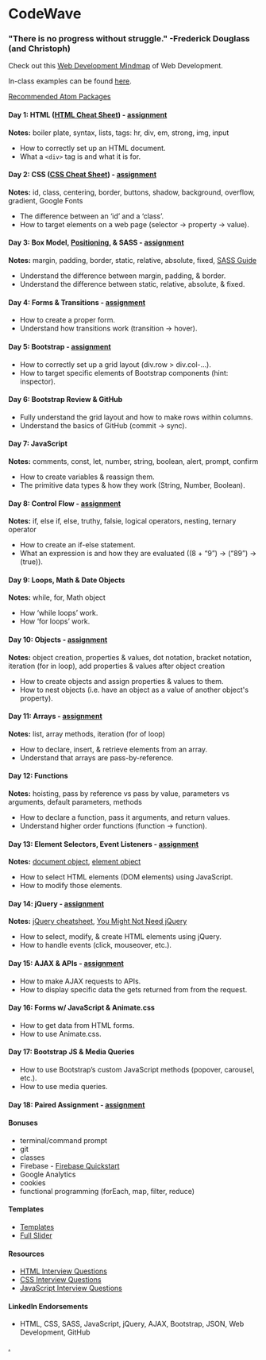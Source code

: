 # CodeWave

### "There is no progress without struggle." -Frederick Douglass (and Christoph)

Check out this [Web Development Mindmap](https://coggle.it/diagram/Vz9LvW8byvN0I38x) of Web Development.

In-class examples can be found [here](https://github.com/BeachCodersAcademy/CodeWave/tree/master/in-class_examples).

[Recommended Atom Packages](https://github.com/BeachCodersAcademy/CodeWave/blob/master/notes/atom_packages.md)

#### Day 1: HTML ([HTML Cheat Sheet](http://www.cheat-sheets.org/saved-copy/html5-cheat-sheet.png)) - [assignment](https://github.com/BeachCodersAcademy/CodeWave/blob/master/assignments/html.md)
**Notes:** boiler plate, syntax, lists, tags: hr, div, em, strong, img, input
* How to correctly set up an HTML document.	
* What a `<div>` tag is and what it is for.

#### Day 2: CSS ([CSS Cheat Sheet](https://www.smashingmagazine.com/wp-content/uploads/images/css3-cheat-sheet/css3-cheat-sheet.pdf)) - [assignment](https://github.com/BeachCodersAcademy/CodeWave/blob/master/assignments/css.md)
**Notes:** id, class, centering, border, buttons, shadow, background, overflow, gradient, Google Fonts
* The difference between an ‘id’ and a ‘class’.
* How to target elements on a web page (selector -> property -> value).

#### Day 3: Box Model, [Positioning](https://github.com/BeachCodersAcademy/CodeWave/blob/master/notes/positioning.md), & SASS  - [assignment](https://github.com/BeachCodersAcademy/CodeWave/blob/master/assignments/box_model_and_positioning.md)
**Notes:** margin, padding, border, static, relative, absolute, fixed, [SASS Guide](https://github.com/BeachCodersAcademy/CodeWave/blob/master/notes/sass.md)
* Understand the difference between margin, padding, & border.
* Understand the difference between static, relative, absolute, & fixed.

#### Day 4: Forms & Transitions - [assignment](https://github.com/BeachCodersAcademy/CodeWave/blob/master/assignments/forms_and_transitions.md)
* How to create a proper form.
* Understand how transitions work (transition -> hover).

#### Day 5: Bootstrap - [assignment](https://github.com/BeachCodersAcademy/CodeWave/blob/master/assignments/bootstrap.md)
* How to correctly set up a grid layout (div.row > div.col-...).
* How to target specific elements of Bootstrap components (hint: inspector).

#### Day 6: Bootstrap Review & GitHub
* Fully understand the grid layout and how to make rows within columns.
* Understand the basics of GitHub (commit -> sync).

#### Day 7: JavaScript
**Notes:** comments, const, let, number, string, boolean, alert, prompt, confirm
* How to create variables & reassign them.
* The primitive data types & how they work (String, Number, Boolean).

#### Day 8: Control Flow - [assignment](https://github.com/BeachCodersAcademy/CodeWave/blob/master/assignments/control_flow.md)
**Notes:** if, else if, else, truthy, falsie, logical operators, nesting, ternary operator
* How to create an if-else statement.
* What an expression is and how they are evaluated ((8 + “9”) -> (“89”) -> (true)).

#### Day 9: Loops, Math & Date Objects
**Notes:** while, for, Math object
* How ‘while loops’ work.
* How ‘for loops’ work.

#### Day 10: Objects - [assignment](https://github.com/BeachCodersAcademy/CodeWave/blob/master/assignments/objects.md)
**Notes:** object creation, properties & values, dot notation, bracket notation, iteration (for in loop), add properties & values after object creation
* How to create objects and assign properties & values to them.
* How to nest objects (i.e. have an object as a value of another object's property).

#### Day 11: Arrays - [assignment](https://github.com/BeachCodersAcademy/CodeWave/blob/master/assignments/arrays.md)
**Notes:** list, array methods, iteration (for of loop)
* How to declare, insert, & retrieve elements from an array.
* Understand that arrays are pass-by-reference.

#### Day 12: Functions
**Notes:** hoisting, pass by reference vs pass by value, parameters vs arguments, default parameters, methods
* How to declare a function, pass it arguments, and return values.
* Understand higher order functions (function -> function).

#### Day 13: Element Selectors, Event Listeners - [assignment](https://github.com/BeachCodersAcademy/CodeWave/blob/master/assignments/query_selector.md)
**Notes:** [document object](https://developer.mozilla.org/en-US/docs/Web/API/Document), [element object](https://developer.mozilla.org/en-US/docs/Web/API/Element)
* How to select HTML elements (DOM elements) using JavaScript.
* How to modify those elements.

#### Day 14: jQuery - [assignment](https://github.com/BeachCodersAcademy/CodeWave/blob/master/assignments/jquery.md)
**Notes:** [jQuery cheatsheet](https://oscarotero.com/jquery/), [You Might Not Need jQuery](http://youmightnotneedjquery.com/)
* How to select, modify, & create HTML elements using jQuery.
* How to handle events (click, mouseover, etc.).

#### Day 15: AJAX & APIs - [assignment](https://github.com/BeachCodersAcademy/CodeWave/blob/master/assignments/apis.md)
* How to make AJAX requests to APIs.
* How to display specific data the gets returned from from the request.

#### Day 16: Forms w/ JavaScript & Animate.css
* How to get data from HTML forms.
* How to use Animate.css.

#### Day 17: Bootstrap JS & Media Queries
* How to use Bootstrap’s custom JavaScript methods (popover, carousel, etc.).
* How to use media queries.

#### Day 18: Paired Assignment - [assignment](https://github.com/BeachCodersAcademy/CodeWave/blob/master/assignments/paired_assignment.md)

#### Bonuses
* terminal/command prompt
* git
* classes
* Firebase - [Firebase Quickstart](https://github.com/firebase/quickstart-js)
* Google Analytics
* cookies
* functional programming (forEach, map, filter, reduce)

#### Templates
* [Templates](http://blacktie.co/)
* [Full Slider](https://startbootstrap.com/template-overviews/full-slider/)

#### Resources
* [HTML Interview Questions](http://www.thatjsdude.com/interview/html.html)
* [CSS Interview Questions](http://www.thatjsdude.com/interview/css.html)
* [JavaScript Interview Questions](http://www.thatjsdude.com/interview/js1.html)

#### LinkedIn Endorsements
* HTML, CSS, SASS, JavaScript, jQuery, AJAX, Bootstrap, JSON, Web Development, GitHub

[.](https://drive.google.com/open?id=0B5dbRalQs2-sRE1Nd29uVUNqQUE)
